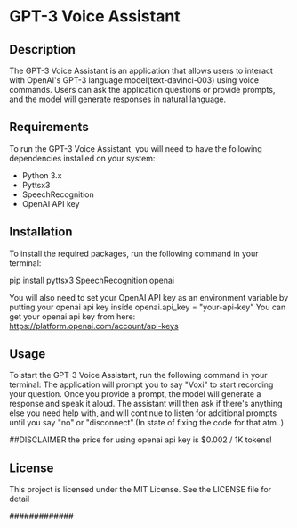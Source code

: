 # GPT-3 Voice Assistant

## Description
The GPT-3 Voice Assistant is an application that allows users to interact with OpenAI's GPT-3 language model(text-davinci-003) using voice commands. Users can ask the application questions or provide prompts, and the model will generate responses in natural language.

## Requirements
To run the GPT-3 Voice Assistant, you will need to have the following dependencies installed on your system:
- Python 3.x
- Pyttsx3
- SpeechRecognition
- OpenAI API key

## Installation
To install the required packages, run the following command in your terminal:

pip install pyttsx3 SpeechRecognition openai

You will also need to set your OpenAI API key as an environment variable by putting your openai api key inside openai.api_key = "your-api-key"
You can get your openai api key from here:
https://platform.openai.com/account/api-keys

## Usage
To start the GPT-3 Voice Assistant, run the following command in your terminal:
The application will prompt you to say "Voxi" to start recording your question. Once you provide a prompt, the model will generate a response and speak it aloud. The assistant will then ask if there's anything else you need help with, and will continue to listen for additional prompts until you say "no" or "disconnect".(In state of fixing the code for that atm..)

##DISCLAIMER
the price for using openai api key is	$0.002 / 1K tokens!

## License
This project is licensed under the MIT License. See the LICENSE file for detail

#############
